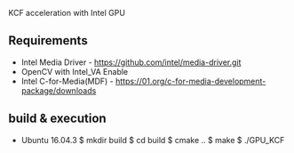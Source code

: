 KCF acceleration with Intel GPU



## Requirements

 * Intel Media Driver - https://github.com/intel/media-driver.git
 * OpenCV with Intel_VA Enable  
 * Intel C-for-Media(MDF)  - https://01.org/c-for-media-development-package/downloads



## build & execution
 * Ubuntu 16.04.3
   $ mkdir build
   $ cd build
   $ cmake ..
   $ make
   $ ./GPU_KCF



